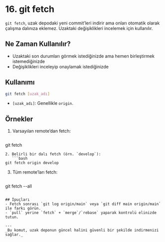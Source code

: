 # 16. git fetch

`git fetch`, uzak depodaki yeni commit’leri indirir ama onları otomatik olarak çalışma dalınıza eklemez. Uzaktaki değişiklikleri incelemek için kullanılır.

## Ne Zaman Kullanılır?
- Uzaktaki son durumları görmek istediğinizde ama hemen birleştirmek istemediğinizde
- Değişiklikleri inceleyip onaylamak istediğinizde

## Kullanımı
```bash
git fetch [uzak_adı]
```
- `[uzak_adı]`: Genellikle `origin`.

## Örnekler
1. Varsayılan remote’dan fetch:
   ```bash
git fetch
```
2. Belirli bir dalı fetch (örn. `develop`):
   ```bash
git fetch origin develop
```
3. Tüm remote’ları fetch:
   ```bash
git fetch --all
```

## İpuçları
- Fetch sonrası `git log origin/main` veya `git diff main origin/main` ile farkı görün.
- `pull` yerine `fetch` + `merge`/`rebase` yaparak kontrolü elinizde tutun.

---
_Bu komut, uzak deponun güncel halini güvenli bir şekilde indirmenizi sağlar._
